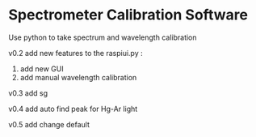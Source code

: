 # Spectrometer Calibration Software
Use python to take spectrum and wavelength calibration

v0.2 add new features to the raspiui.py :
1. add new GUI
2. add manual wavelength calibration

v0.3 add sg

v0.4 add auto find peak for Hg-Ar light

v0.5 add change default
